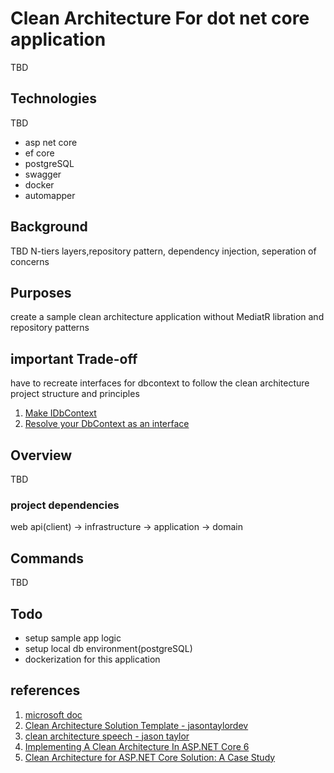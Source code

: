 # Clean Architecture For dot net core application
TBD

## Technologies
TBD
* asp net core 
* ef core
* postgreSQL
* swagger
* docker
* automapper


## Background
TBD
N-tiers layers,repository pattern, dependency injection, seperation of concerns

## Purposes
create a sample clean architecture application without MediatR libration and repository patterns

## important Trade-off
have to recreate interfaces for dbcontext to follow the clean architecture project structure and principles
1. [Make IDbContext](https://github.com/dotnet/efcore/issues/16470)
2. [Resolve your DbContext as an interface](https://www.jerriepelser.com/blog/resolve-dbcontext-as-interface-in-aspnet5-ioc-container/)

## Overview
TBD
### project dependencies
web api(client) -> infrastructure -> application -> domain


## Commands
TBD

## Todo
* setup sample app logic
* setup local db environment(postgreSQL)
* dockerization for this application

## references
1. [microsoft doc](https://docs.microsoft.com/en-us/dotnet/architecture/modern-web-apps-azure/common-web-application-architectures)
2. [Clean Architecture Solution Template - jasontaylordev](https://github.com/jasontaylordev/CleanArchitecture/tree/netcore3.1)
3. [clean architecture speech - jason taylor](https://www.youtube.com/watch?v=dK4Yb6-LxAk)
4. [Implementing A Clean Architecture In ASP.NET Core 6](https://www.c-sharpcorner.com/article/implementing-a-clean-architecture-in-asp-net-core-6/)
5. [Clean Architecture for ASP.NET Core Solution: A Case Study](https://blog.ndepend.com/clean-architecture-for-asp-net-core-solution/)